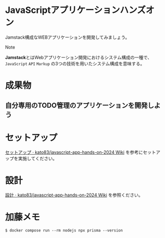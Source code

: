 # JavaScriptアプリケーションハンズオン

Jamstack構成なWEBアプリケーションを開発してみましょう。

> [!NOTE]
> **Jamstack**とはWebアプリケーション開発におけるシステム構成の一種で、`JavaScript` `API` `Markup` の3つの技術を用いたシステム構成を意味する。

# 成果物

## 自分専用のTODO管理のアプリケーションを開発しよう

# セットアップ

[セットアップ · kato83/javascript-app-hands-on-2024 Wiki](https://github.com/kato83/javascript-app-hands-on-2024/wiki/%E3%82%BB%E3%83%83%E3%83%88%E3%82%A2%E3%83%83%E3%83%97) を参考にセットアップを実施してください。

# 設計

[設計 · kato83/javascript-app-hands-on-2024 Wiki](https://github.com/kato83/javascript-app-hands-on-2024/wiki/%E8%A8%AD%E8%A8%88) を参照ください。

# 加藤メモ

```shell
$ docker compose run --rm nodejs npx prisma --version
```